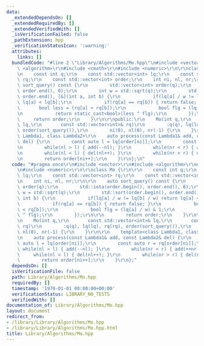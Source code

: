 ```yaml
---
data:
  _extendedDependsOn: []
  _extendedRequiredBy: []
  _extendedVerifiedWith: []
  _isVerificationFailed: false
  _pathExtension: hpp
  _verificationStatusIcon: ':warning:'
  attributes:
    links: []
  bundledCode: "#line 2 \"Library/Algorithms/Mo.hpp\"\n#include <vector>\r\n#include\
    \ <algorithm>\r\n#include <cmath>\r\n#include <numeric>\r\n\r\nclass Mo {\r\n\r\
    \n    const int q;\r\n    const std::vector<int> lq;\r\n    const std::vector<int>\
    \ rq;\r\n    const std::vector<int> order;\r\n    int ni, nl, nr;\r\n\r\n    auto\
    \ sort_query() const {\r\n        std::vector<int> order(q);\r\n        std::iota(order.begin(),\
    \ order.end(), 0);\r\n        int w = std::sqrt(q);\r\n        std::sort(order.begin(),\
    \ order.end(), [&](int a, int b) {\r\n            if(lq[a] / w != lq[b] / w) return\
    \ lq[a] < lq[b];\r\n            if(rq[a] == rq[b]) { return false; }\r\n     \
    \       bool less = (rq[a] < rq[b]);\r\n            bool flg = (lq[a] / w) & 1;\r\
    \n            return static_cast<bool>(less ^ flg);\r\n        });\r\n\r\n   \
    \     return order;\r\n    }\r\n\r\npublic:\r\n    Mo(int q,\r\n       const std::vector<int>&\
    \ lq,\r\n       const std::vector<int>& rq)\r\n        :q(q), lq(lq), rq(rq),\
    \ order(sort_query()),\r\n        ni(0), nl(0), nr(-1) {\r\n    }\r\n\r\n    template<class\
    \ Lambda1, class Lambda2>\r\n    auto process(const Lambda1& add, const Lambda2&\
    \ del) {\r\n        const auto l = lq[order[ni]];\r\n        const auto r = rq[order[ni]];\r\
    \n        while(nl > l) { add(--nl); }\r\n        while(nr < r) { add(++nr); }\r\
    \n        while(nl < l) { del(nl++); }\r\n        while(nr > r) { del(nr--); }\r\
    \n        return order[ni++];\r\n    }\r\n};\n"
  code: "#pragma once\r\n#include <vector>\r\n#include <algorithm>\r\n#include <cmath>\r\
    \n#include <numeric>\r\n\r\nclass Mo {\r\n\r\n    const int q;\r\n    const std::vector<int>\
    \ lq;\r\n    const std::vector<int> rq;\r\n    const std::vector<int> order;\r\
    \n    int ni, nl, nr;\r\n\r\n    auto sort_query() const {\r\n        std::vector<int>\
    \ order(q);\r\n        std::iota(order.begin(), order.end(), 0);\r\n        int\
    \ w = std::sqrt(q);\r\n        std::sort(order.begin(), order.end(), [&](int a,\
    \ int b) {\r\n            if(lq[a] / w != lq[b] / w) return lq[a] < lq[b];\r\n\
    \            if(rq[a] == rq[b]) { return false; }\r\n            bool less = (rq[a]\
    \ < rq[b]);\r\n            bool flg = (lq[a] / w) & 1;\r\n            return static_cast<bool>(less\
    \ ^ flg);\r\n        });\r\n\r\n        return order;\r\n    }\r\n\r\npublic:\r\
    \n    Mo(int q,\r\n       const std::vector<int>& lq,\r\n       const std::vector<int>&\
    \ rq)\r\n        :q(q), lq(lq), rq(rq), order(sort_query()),\r\n        ni(0),\
    \ nl(0), nr(-1) {\r\n    }\r\n\r\n    template<class Lambda1, class Lambda2>\r\
    \n    auto process(const Lambda1& add, const Lambda2& del) {\r\n        const\
    \ auto l = lq[order[ni]];\r\n        const auto r = rq[order[ni]];\r\n       \
    \ while(nl > l) { add(--nl); }\r\n        while(nr < r) { add(++nr); }\r\n   \
    \     while(nl < l) { del(nl++); }\r\n        while(nr > r) { del(nr--); }\r\n\
    \        return order[ni++];\r\n    }\r\n};"
  dependsOn: []
  isVerificationFile: false
  path: Library/Algorithms/Mo.hpp
  requiredBy: []
  timestamp: '1970-01-01 00:00:00+00:00'
  verificationStatus: LIBRARY_NO_TESTS
  verifiedWith: []
documentation_of: Library/Algorithms/Mo.hpp
layout: document
redirect_from:
- /library/Library/Algorithms/Mo.hpp
- /library/Library/Algorithms/Mo.hpp.html
title: Library/Algorithms/Mo.hpp
---
```

